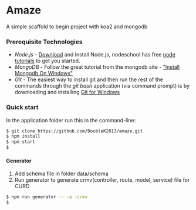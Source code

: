 # Amaze

A simple scaffold to begin project with koa2 and mongodb

### Prerequisite Technologies

* *Node.js* - <a href="http://nodejs.org/download/">Download</a> and Install Node.js, nodeschool has free <a href=" http://nodeschool.io/#workshoppers">node tutorials</a> to get you started.
* *MongoDB* - Follow the great tutorial from the mongodb site - <a href="https://docs.mongodb.org/manual/tutorial/install-mongodb-on-windows/">"Install Mongodb On Windows"</a>
* *Git* - The easiest way to install git and then run the rest of the commands through the *git bash* application (via command prompt) is by downloading and installing <a href="http://git-scm.com/download/win">Git for Windows</a>

### Quick start
In the application folder run this in the command-line:

```bash
$ git clone https://github.com/DoubleK2013/amaze.git
$ npm install
$ npm start
$
```

#### Generator

1. Add schema file in folder data/schema
2. Run generator to generate crmv(controller, route, model, service) file for CURD

```bash
$ npm run generator -- -a -crmv
$
```